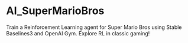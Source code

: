 # AI_SuperMarioBros
Train a Reinforcement Learning agent for Super Mario Bros using Stable Baselines3 and OpenAI Gym. Explore RL in classic gaming!
